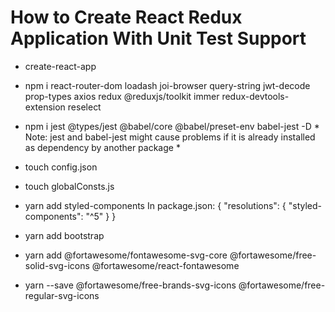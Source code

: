 # How to Create React Redux Application With Unit Test Support 
- create-react-app
- npm i react-router-dom loadash joi-browser query-string jwt-decode prop-types axios redux @reduxjs/toolkit immer redux-devtools-extension reselect
- npm i jest @types/jest @babel/core @babel/preset-env babel-jest -D    * Note: jest and babel-jest might cause problems if it is already installed as dependency by another package *
- touch config.json
- touch globalConsts.js
- yarn add styled-components
In package.json:
{
  "resolutions": {
    "styled-components": "^5"
  }
}

- yarn add bootstrap
- yarn add @fortawesome/fontawesome-svg-core @fortawesome/free-solid-svg-icons @fortawesome/react-fontawesome
- yarn  --save @fortawesome/free-brands-svg-icons @fortawesome/free-regular-svg-icons
